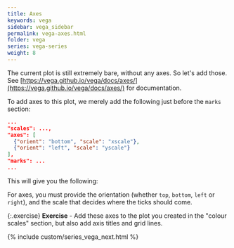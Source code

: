 ```yaml
---
title: Axes
keywords: vega
sidebar: vega_sidebar
permalink: vega-axes.html
folder: vega
series: vega-series
weight: 8
---
```

The current plot is still extremely bare, without any axes. So let's add those. See [https://vega.github.io/vega/docs/axes/](https://vega.github.io/vega/docs/axes/) for documentation.

To add axes to this plot, we merely add the following just before the `marks` section:

```json
...
"scales": ...,
"axes": [
  {"orient": "bottom", "scale": "xscale"},
  {"orient": "left", "scale": "yscale"}
],
"marks": ...
...
```

This will give you the following:

<div id="vis1"></div>
<script type="text/javascript">
  var yourVlSpec = {
    "$schema": "https://vega.github.io/schema/vega/v5.json",
    "width": 400,
    "height": 200,
    "padding": 5,

    "data": [
      {
        "name": "table",
        "values": [
          {"x": 15, "y": 8, "category": "A"},
          {"x": 72, "y": 25, "category": "B"},
          {"x": 35, "y": 44, "category": "C"},
          {"x": 44, "y": 29, "category": "A"},
          {"x": 24, "y": 20, "category": "B"}
        ]
      }
    ],

    "scales": [
      {
        "name": "xscale",
        "domain": {"data": "table", "field": "x"},
        "range": "width"
      },
      {
        "name": "yscale",
        "domain": {"data": "table", "field": "y"},
        "range": "height"
      },
      {
        "name": "colourScale",
        "type": "ordinal",
        "domain": {"data": "table", "field": "category"},
        "range": {"scheme": "category10"}
      }
    ],
    "axes": [
      {"orient": "bottom", "scale": "xscale"},
      {"orient": "left", "scale": "yscale"}
    ],
    "marks": [
      {
        "type": "symbol",
        "from": {"data":"table"},
        "encode": {
          "enter": {
            "x": {"scale": "xscale", "field": "x"},
            "y": {"scale": "yscale", "field": "y"},
            "size": {"value": 200},
            "fill": {"scale": "colourScale", "field": "category"}
          }
        }
      }
    ]
  };
  vegaEmbed('#vis1', yourVlSpec);
</script>

For axes, you must provide the orientation (whether `top`, `bottom`, `left` or `right`), and the scale that decides where the ticks should come.

{:.exercise}
**Exercise** - Add these axes to the plot you created in the "colour scales" section, but also add axis titles and grid lines.

<!--
{
  "$schema": "https://vega.github.io/schema/vega/v5.json",
  "width": 400,
  "height": 200,
  "padding": 5,

  "data": [
    {
      "name": "table",
      "values": [
        {"x": 15, "y": 8, "category": "A"},
        {"x": 72, "y": 25, "category": "B"},
        {"x": 35, "y": 44, "category": "C"},
        {"x": 44, "y": 29, "category": "A"},
        {"x": 24, "y": 20, "category": "B"}
      ]
    }
  ],

  "scales": [
    {
      "name": "xscale",
      "domain": {"data": "table", "field": "x"},
      "range": "width"
    },
    {
      "name": "yscale",
      "domain": {"data": "table", "field": "y"},
      "range": "height"
    },
    {
      "name": "colourScale",
      "type": "ordinal",
      "domain": {"data": "table", "field": "category"},
      "range": {"scheme": "category10"}
    }
  ],
  "axes": [
    {"orient": "bottom", "scale": "xscale", "grid": true},
    {"orient": "left", "scale": "yscale", "grid": true}
  ],
  "marks": [
    {
      "type": "symbol",
      "from": {"data":"table"},
      "encode": {
        "enter": {
          "x": {"scale": "xscale", "field": "x"},
          "y": {"scale": "yscale", "field": "y"},
          "size": {"value": 200},
          "fill": {"scale": "colourScale", "field": "category"}
        }
      }
    }
  ]
}
-->

{% include custom/series_vega_next.html %}
